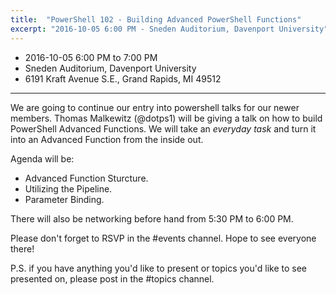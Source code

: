 ```yaml
---
title:  "PowerShell 102 - Building Advanced PowerShell Functions"
excerpt: "2016-10-05 6:00 PM - Sneden Auditorium, Davenport University"
---
```


* 2016-10-05 6:00 PM to 7:00 PM
* Sneden Auditorium, Davenport University
* 6191 Kraft Avenue S.E., Grand Rapids, MI 49512

---

We are going to continue our entry into powershell talks for our newer members.  Thomas Malkewitz (@dotps1) will be giving a talk on how to build PowerShell Advanced Functions.
We will take an _everyday task_ and turn it into an Advanced Function from the inside out.

Agenda will be:

* Advanced Function Sturcture.
* Utilizing the Pipeline.
* Parameter Binding.

There will also be networking before hand from 5:30 PM to 6:00 PM.

Please don't forget to RSVP in the #events channel.  Hope to see everyone there!

P.S. if you have anything you'd like to present or topics you'd like to see presented on, please post in the #topics channel.
